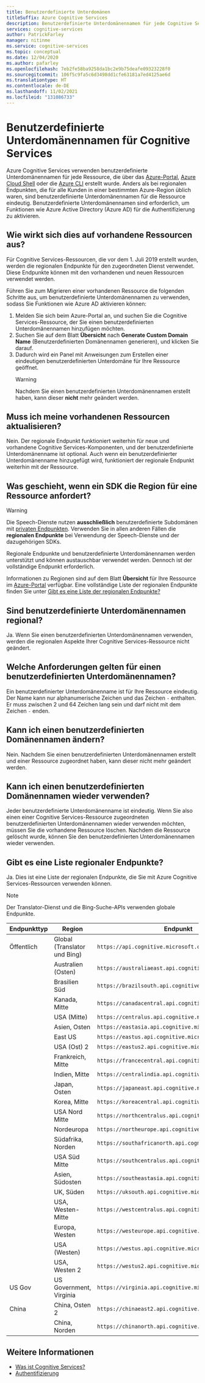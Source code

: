 ```yaml
---
title: Benutzerdefinierte Unterdomänen
titleSuffix: Azure Cognitive Services
description: Benutzerdefinierte Unterdomänennamen für jede Cognitive Service-Ressource werden über das Azure-Portal, Azure Cloud Shell oder die Azure CLI erstellt.
services: cognitive-services
author: PatrickFarley
manager: nitinme
ms.service: cognitive-services
ms.topic: conceptual
ms.date: 12/04/2020
ms.author: pafarley
ms.openlocfilehash: 7eb2fe58ba9258da1bc2e9b75deafe09323228f0
ms.sourcegitcommit: 106f5c9fa5c6d3498dd1cfe63181a7ed4125ae6d
ms.translationtype: HT
ms.contentlocale: de-DE
ms.lasthandoff: 11/02/2021
ms.locfileid: "131086733"
---
```

# <a name="custom-subdomain-names-for-cognitive-services"></a>Benutzerdefinierte Unterdomänennamen für Cognitive Services

Azure Cognitive Services verwenden benutzerdefinierte Unterdomänennamen für jede Ressource, die über das [Azure-Portal](https://portal.azure.com), [Azure Cloud Shell](https://azure.microsoft.com/features/cloud-shell/) oder die [Azure CLI](/cli/azure/install-azure-cli) erstellt wurde. Anders als bei regionalen Endpunkten, die für alle Kunden in einer bestimmten Azure-Region üblich waren, sind benutzerdefinierte Unterdomänennamen für die Ressource eindeutig. Benutzerdefinierte Unterdomänennamen sind erforderlich, um Funktionen wie Azure Active Directory (Azure AD) für die Authentifizierung zu aktivieren.

## <a name="how-does-this-impact-existing-resources"></a>Wie wirkt sich dies auf vorhandene Ressourcen aus?

Für Cognitive Services-Ressourcen, die vor dem 1. Juli 2019 erstellt wurden, werden die regionalen Endpunkte für den zugeordneten Dienst verwendet. Diese Endpunkte können mit den vorhandenen und neuen Ressourcen verwendet werden.

Führen Sie zum Migrieren einer vorhandenen Ressource die folgenden Schritte aus, um benutzerdefinierte Unterdomänennamen zu verwenden, sodass Sie Funktionen wie Azure AD aktivieren können:

1. Melden Sie sich beim Azure-Portal an, und suchen Sie die Cognitive Services-Ressource, der Sie einen benutzerdefinierten Unterdomänennamen hinzufügen möchten.
2. Suchen Sie auf dem Blatt **Übersicht** nach **Generate Custom Domain Name** (Benutzerdefinierten Domänennamen generieren), und klicken Sie darauf.
3. Dadurch wird ein Panel mit Anweisungen zum Erstellen einer eindeutigen benutzerdefinierten Unterdomäne für Ihre Ressource geöffnet.
   > [!WARNING]
   > Nachdem Sie einen benutzerdefinierten Unterdomänennamen erstellt haben, kann dieser **nicht** mehr geändert werden.

## <a name="do-i-need-to-update-my-existing-resources"></a>Muss ich meine vorhandenen Ressourcen aktualisieren?

Nein. Der regionale Endpunkt funktioniert weiterhin für neue und vorhandene Cognitive Services-Komponenten, und der benutzerdefinierte Unterdomänenname ist optional. Auch wenn ein benutzerdefinierter Unterdomänenname hinzugefügt wird, funktioniert der regionale Endpunkt weiterhin mit der Ressource.

## <a name="what-if-an-sdk-asks-me-for-the-region-for-a-resource"></a>Was geschieht, wenn ein SDK die Region für eine Ressource anfordert?

> [!WARNING]
> Die Speech-Dienste nutzen **ausschließlich** benutzerdefinierte Subdomänen mit [privaten Endpunkten](Speech-Service/speech-services-private-link.md). Verwenden Sie in allen anderen Fällen die **regionalen Endpunkte** bei Verwendung der Speech-Dienste und der dazugehörigen SDKs.

Regionale Endpunkte und benutzerdefinierte Unterdomänennamen werden unterstützt und können austauschbar verwendet werden. Dennoch ist der vollständige Endpunkt erforderlich.

Informationen zu Regionen sind auf dem Blatt **Übersicht** für Ihre Ressource im [Azure-Portal](https://portal.azure.com) verfügbar. Eine vollständige Liste der regionalen Endpunkte finden Sie unter [Gibt es eine Liste der regionalen Endpunkte?](#is-there-a-list-of-regional-endpoints)

## <a name="are-custom-subdomain-names-regional"></a>Sind benutzerdefinierte Unterdomänennamen regional?

Ja. Wenn Sie einen benutzerdefinierten Unterdomänennamen verwenden, werden die regionalen Aspekte Ihrer Cognitive Services-Ressource nicht geändert.

## <a name="what-are-the-requirements-for-a-custom-subdomain-name"></a>Welche Anforderungen gelten für einen benutzerdefinierten Unterdomänennamen?

Ein benutzerdefinierter Unterdomänenname ist für Ihre Ressource eindeutig. Der Name kann nur alphanumerische Zeichen und das Zeichen `-` enthalten. Er muss zwischen 2 und 64 Zeichen lang sein und darf nicht mit dem Zeichen `-` enden.

## <a name="can-i-change-a-custom-domain-name"></a>Kann ich einen benutzerdefinierten Domänennamen ändern?

Nein. Nachdem Sie einen benutzerdefinierten Unterdomänennamen erstellt und einer Ressource zugeordnet haben, kann dieser nicht mehr geändert werden.

## <a name="can-i-reuse-a-custom-domain-name"></a>Kann ich einen benutzerdefinierten Domänennamen wieder verwenden?

Jeder benutzerdefinierte Unterdomänenname ist eindeutig. Wenn Sie also einen einer Cognitive Services-Ressource zugeordneten benutzerdefinierten Unterdomänennamen wieder verwenden möchten, müssen Sie die vorhandene Ressource löschen. Nachdem die Ressource gelöscht wurde, können Sie den benutzerdefinierten Unterdomänennamen wieder verwenden.

## <a name="is-there-a-list-of-regional-endpoints"></a>Gibt es eine Liste regionaler Endpunkte?

Ja. Dies ist eine Liste der regionalen Endpunkte, die Sie mit Azure Cognitive Services-Ressourcen verwenden können.

> [!NOTE]
> Der Translator-Dienst und die Bing-Suche-APIs verwenden globale Endpunkte.

| Endpunkttyp | Region | Endpunkt |
|---------------|--------|----------|
| Öffentlich | Global (Translator und Bing) | `https://api.cognitive.microsoft.com` |
| | Australien (Osten) | `https://australiaeast.api.cognitive.microsoft.com` |
| | Brasilien Süd | `https://brazilsouth.api.cognitive.microsoft.com` |
| | Kanada, Mitte | `https://canadacentral.api.cognitive.microsoft.com` |
| | USA (Mitte) | `https://centralus.api.cognitive.microsoft.com` |
| | Asien, Osten | `https://eastasia.api.cognitive.microsoft.com` |
| | East US | `https://eastus.api.cognitive.microsoft.com` |
| | USA (Ost) 2 | `https://eastus2.api.cognitive.microsoft.com` |
| | Frankreich, Mitte | `https://francecentral.api.cognitive.microsoft.com` |
| | Indien, Mitte | `https://centralindia.api.cognitive.microsoft.com` |
| | Japan, Osten | `https://japaneast.api.cognitive.microsoft.com` |
| | Korea, Mitte | `https://koreacentral.api.cognitive.microsoft.com` |
| | USA Nord Mitte | `https://northcentralus.api.cognitive.microsoft.com` |
| | Nordeuropa | `https://northeurope.api.cognitive.microsoft.com` |
| | Südafrika, Norden | `https://southafricanorth.api.cognitive.microsoft.com` |
| | USA Süd Mitte | `https://southcentralus.api.cognitive.microsoft.com` |
| | Asien, Südosten | `https://southeastasia.api.cognitive.microsoft.com` |
| | UK, Süden | `https://uksouth.api.cognitive.microsoft.com` |
| | USA, Westen-Mitte | `https://westcentralus.api.cognitive.microsoft.com` |
| | Europa, Westen | `https://westeurope.api.cognitive.microsoft.com` |
| | USA (Westen) | `https://westus.api.cognitive.microsoft.com` |
| | USA, Westen 2 | `https://westus2.api.cognitive.microsoft.com` |
| US Gov | US Government, Virginia | `https://virginia.api.cognitive.microsoft.us` |
| China | China, Osten 2 | `https://chinaeast2.api.cognitive.azure.cn` |
| | China, Norden | `https://chinanorth.api.cognitive.azure.cn` |

## <a name="see-also"></a>Weitere Informationen

* [Was ist Cognitive Services?](./what-are-cognitive-services.md)
* [Authentifizierung](authentication.md)